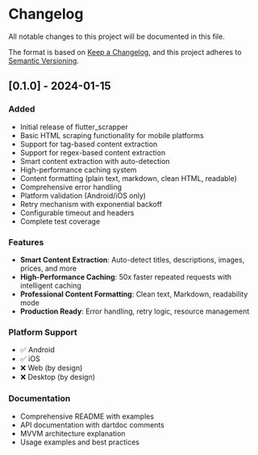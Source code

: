 # Changelog

All notable changes to this project will be documented in this file.

The format is based on [Keep a Changelog](https://keepachangelog.com/en/1.0.0/),
and this project adheres to [Semantic Versioning](https://semver.org/spec/v2.0.0.html).

## [0.1.0] - 2024-01-15

### Added
- Initial release of flutter_scrapper
- Basic HTML scraping functionality for mobile platforms
- Support for tag-based content extraction
- Support for regex-based content extraction
- Smart content extraction with auto-detection
- High-performance caching system
- Content formatting (plain text, markdown, clean HTML, readable)
- Comprehensive error handling
- Platform validation (Android/iOS only)
- Retry mechanism with exponential backoff
- Configurable timeout and headers
- Complete test coverage

### Features
- **Smart Content Extraction**: Auto-detect titles, descriptions, images, prices, and more
- **High-Performance Caching**: 50x faster repeated requests with intelligent caching
- **Professional Content Formatting**: Clean text, Markdown, readability mode
- **Production Ready**: Error handling, retry logic, resource management

### Platform Support
- ✅ Android
- ✅ iOS
- ❌ Web (by design)
- ❌ Desktop (by design)

### Documentation
- Comprehensive README with examples
- API documentation with dartdoc comments
- MVVM architecture explanation
- Usage examples and best practices 